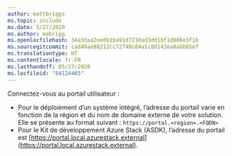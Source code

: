 ```yaml
---
author: mattbriggs
ms.topic: include
ms.date: 5/27/2020
ms.author: mabrigg
ms.openlocfilehash: 34a3daa2ee0b1ba91d7210ad3dd1bf1d886e3f1b
ms.sourcegitcommit: cad40ae88212cc72f40c84a1c88143ea0abb65ef
ms.translationtype: HT
ms.contentlocale: fr-FR
ms.lasthandoff: 05/27/2020
ms.locfileid: "84124465"
---
```

Connectez-vous au portail utilisateur : 

* Pour le déploiement d’un système intégré, l’adresse du portail varie en fonction de la région et du nom de domaine externe de votre solution. Elle se présente au format suivant : `https://portal.<region>.<FQDN>`
* Pour le Kit de développement Azure Stack (ASDK), l’adresse du portail est [https://portal.local.azurestack.external](https://portal.local.azurestack.external).